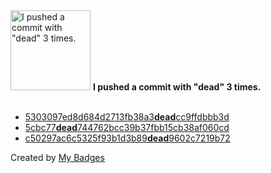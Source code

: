 <img src="https://my-badges.github.io/my-badges/dead-commit.png" alt="I pushed a commit with &quot;dead&quot; 3 times." title="I pushed a commit with &quot;dead&quot; 3 times." width="128">
<strong>I pushed a commit with &quot;dead&quot; 3 times.</strong>
<br><br>

- <a href="https://github.com/Neptunium931/CPL/commit/5303097ed8d684d2713fb38a3deadcc9ffdbbb3d">5303097ed8d684d2713fb38a3<strong>dead</strong>cc9ffdbbb3d</a>
- <a href="https://github.com/Neptunium931/ncc/commit/5cbc77dead744762bcc39b37fbb15cb38af060cd">5cbc77<strong>dead</strong>744762bcc39b37fbb15cb38af060cd</a>
- <a href="https://github.com/Neptunium931/dotfile/commit/c50297ac6c5325f93b1d3b89dead9602c7219b72">c50297ac6c5325f93b1d3b89<strong>dead</strong>9602c7219b72</a>


Created by <a href="https://github.com/my-badges/my-badges">My Badges</a>